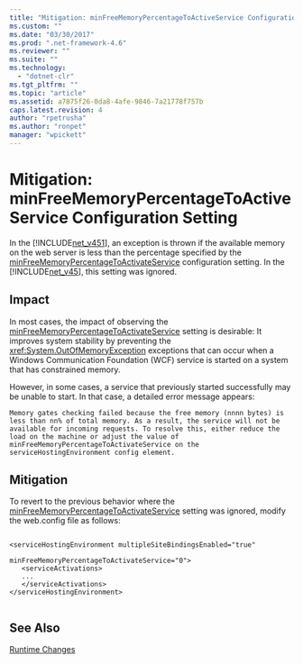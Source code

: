 ```yaml
---
title: "Mitigation: minFreeMemoryPercentageToActiveService Configuration Setting | Microsoft Docs"
ms.custom: ""
ms.date: "03/30/2017"
ms.prod: ".net-framework-4.6"
ms.reviewer: ""
ms.suite: ""
ms.technology: 
  - "dotnet-clr"
ms.tgt_pltfrm: ""
ms.topic: "article"
ms.assetid: a7875f26-0da8-4afe-9846-7a21778f757b
caps.latest.revision: 4
author: "rpetrusha"
ms.author: "ronpet"
manager: "wpickett"
---
```

# Mitigation: minFreeMemoryPercentageToActiveService Configuration Setting
In the [!INCLUDE[net_v451](../../../includes/net-v451-md.md)], an exception is thrown if the available memory on the web server is less than the percentage specified by the [minFreeMemoryPercentageToActivateService](../../../docs/framework/configuring-apps/file-schema/wcf/servicehostingenvironment.md) configuration setting. In the [!INCLUDE[net_v45](../../../includes/net-v45-md.md)], this setting was ignored.  
  
## Impact  
 In most cases, the impact of observing the [minFreeMemoryPercentageToActivateService](../../../docs/framework/configuring-apps/file-schema/wcf/servicehostingenvironment.md) setting is desirable: It improves system stability by preventing the <xref:System.OutOfMemoryException> exceptions that can occur when a Windows Communication Foundation (WCF) service is started on a system that has constrained memory.  
  
 However, in some cases, a service that previously started successfully may be unable to start. In that case, a detailed error message appears:  
  
```Output  
Memory gates checking failed because the free memory (nnnn bytes) is less than nn% of total memory. As a result, the service will not be available for incoming requests. To resolve this, either reduce the load on the machine or adjust the value of minFreeMemoryPercentageToActivateService on the serviceHostingEnvironment config element.  
```  
  
## Mitigation  
 To revert to the previous behavior where the [minFreeMemoryPercentageToActivateService](../../../docs/framework/configuring-apps/file-schema/wcf/servicehostingenvironment.md) setting was ignored, modify the web.config file as follows:  
  
```  
  
<serviceHostingEnvironment multipleSiteBindingsEnabled="true"   
                           minFreeMemoryPercentageToActivateService="0">  
   <serviceActivations>  
   ...  
   </serviceActivations>  
</serviceHostingEnvironment>  
  
```  
  
## See Also  
 [Runtime Changes](../../../docs/framework/migration-guide/runtime-changes-in-the-net-framework-4-5-1.md)